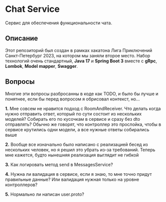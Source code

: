 # Chat Service
Сервис для обеспечения функциональности чата.

## Описание

Этот репозиторий был создан в рамках хакатона Лига Приключений Санкт-Петербург 2023, на котором мы заняли второе место.
Набор технологий очень стандартный, **Java 17** и **Spring Boot 3** вместе с **gRpc**, **Lombok**, **Model mapper**, **Swagger**.

## Вопросы

Многие эти вопросы разбросанны в коде как TODO, и было бы лучше и понятнее, если бы перед вопросом я обрисовал контекст, но... 

**1.** Мне совсем не нравится подход с RoomAndReceiver. Что делать когда нужно отправить ответ, который по сути состоит из нескольких моделей? Собирать его по кусочкам в сервисе и сразу без dto отправлять? Обычно же говорят, что контроллер это прослойка, чтобы в сервисе крутились одни модели, а все нужные ответы собирались выше

**2.** Вообще все изначально было написано с реализацией бесед из нескольких человек, но я решил это убрать из-за требований. Теперь мне кажется, будто нынешняя реализация выглядит не гибкой

**3.** Как логировать метод send в MessagesService?

**4.** Нужна ли валидация в сервисе, если я знаю, то мне точно придут правильные данные? Или валидация нужная только на уровне контроллеров? 

**5.** Нормально ли написан user.proto?
